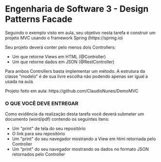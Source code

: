 # Engenharia de Software 3 - Design Patterns Facade
<p>Seguindo o exemplo visto em aula, seu objetivo nesta tarefa é construir um projeto MVC usando o framework Spring (https://spring.io)</p>

<p>Seu projeto deverá conter pelo menos dois Controllers:</p>

- Um que retorne Views em HTML (@Controller)
- Um que retorne dados em JSON (@RestController)
<p>Para ambos Controllers basta implementar um método. A estrutura da classe "modelo" é de sua livre escolha não podendo apenas ser igual a usada na aula.</p>

<p>Projeto feito em aula: https://github.com/ClaudioNunes/DemoMVC</p>

### O QUE VOCÊ DEVE ENTREGAR
<p>Como evidência da realização desta tarefa você deverá submeter um documento (word/pdf) contendo os seguintes itens:</p>

- Um "print" de tela do seu repositório
- O link para seu repositório
- Um "print" do seu navegador mostrando a View em html retornada pelo Controller
- Um “print" do seu navegador mostrando os dados no formato JSON retornados pelo Controller
